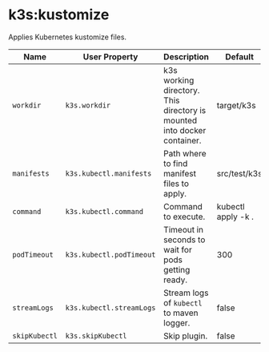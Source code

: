 # k3s:kustomize

Applies Kubernetes kustomize files.

| Name | User Property | Description | Default |
| -----| ------------- | ----------- | ------- |
| `workdir` | `k3s.workdir` | k3s working directory. This directory is mounted into docker container. | target/k3s |
| `manifests` | `k3s.kubectl.manifests` | Path where to find manifest files to apply. | src/test/k3s |
| `command` | `k3s.kubectl.command` | Command to execute. | kubectl apply -k . |
| `podTimeout` | `k3s.kubectl.podTimeout` | Timeout in seconds to wait for pods getting ready. | 300 |
| `streamLogs` | `k3s.kubectl.streamLogs` | Stream logs of `kubectl` to maven logger. | false |
| `skipKubectl` | `k3s.skipKubectl` | Skip plugin. | false |
